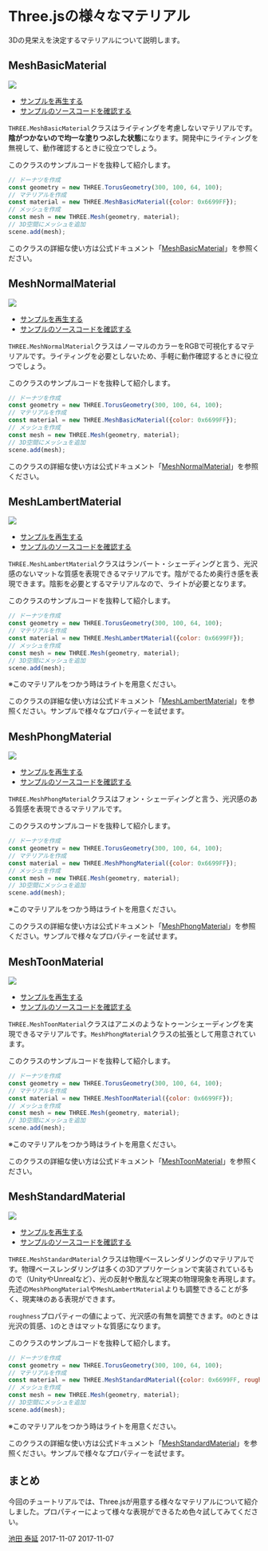 # Three.jsの様々なマテリアル

3Dの見栄えを決定するマテリアルについて説明します。

## MeshBasicMaterial

![](../imgs/material_variation_basic.png)

- [サンプルを再生する](https://ics-creative.github.io/tutorial-three/samples/material_variation_basic.html)
- [サンプルのソースコードを確認する](../samples/material_variation_basic.html)


`THREE.MeshBasicMaterial`クラスはライティングを考慮しないマテリアルです。**陰がつかないので均一な塗りつぶした状態**になります。開発中にライティングを無視して、動作確認するときに役立つでしょう。

このクラスのサンプルコードを抜粋して紹介します。

```js
// ドーナツを作成
const geometry = new THREE.TorusGeometry(300, 100, 64, 100);
// マテリアルを作成
const material = new THREE.MeshBasicMaterial({color: 0x6699FF});
// メッシュを作成
const mesh = new THREE.Mesh(geometry, material);
// 3D空間にメッシュを追加
scene.add(mesh);
```

このクラスの詳細な使い方は公式ドキュメント「[MeshBasicMaterial](https://threejs.org/docs/#api/materials/MeshBasicMaterial)」を参照ください。


## MeshNormalMaterial

![](../imgs/material_variation_normal.png)

- [サンプルを再生する](https://ics-creative.github.io/tutorial-three/samples/material_variation_normal.html)
- [サンプルのソースコードを確認する](../samples/material_variation_normal.html)


`THREE.MeshNormalMaterial`クラスはノーマルのカラーをRGBで可視化するマテリアルです。ライティングを必要としないため、手軽に動作確認するときに役立つでしょう。

このクラスのサンプルコードを抜粋して紹介します。

```js
// ドーナツを作成
const geometry = new THREE.TorusGeometry(300, 100, 64, 100);
// マテリアルを作成
const material = new THREE.MeshBasicMaterial({color: 0x6699FF});
// メッシュを作成
const mesh = new THREE.Mesh(geometry, material);
// 3D空間にメッシュを追加
scene.add(mesh);
```

このクラスの詳細な使い方は公式ドキュメント「[MeshNormalMaterial](https://threejs.org/docs/#api/materials/MeshNormalMaterial)」を参照ください。


## MeshLambertMaterial

![](../imgs/material_variation_lambert.png)

- [サンプルを再生する](https://ics-creative.github.io/tutorial-three/samples/material_variation_lambert.html)
- [サンプルのソースコードを確認する](../samples/material_variation_lambert.html)


`THREE.MeshLambertMaterial`クラスはランバート・シェーディングと言う、光沢感のないマットな質感を表現できるマテリアルです。陰がでるため奥行き感を表現できます。陰影を必要とするマテリアルなので、ライトが必要となります。

このクラスのサンプルコードを抜粋して紹介します。

```js
// ドーナツを作成
const geometry = new THREE.TorusGeometry(300, 100, 64, 100);
// マテリアルを作成
const material = new THREE.MeshLambertMaterial({color: 0x6699FF});
// メッシュを作成
const mesh = new THREE.Mesh(geometry, material);
// 3D空間にメッシュを追加
scene.add(mesh);
```
※このマテリアルをつかう時はライトを用意ください。

このクラスの詳細な使い方は公式ドキュメント「[MeshLambertMaterial](https://threejs.org/docs/#api/materials/MeshLambertMaterial)」を参照ください。サンプルで様々なプロパティーを試せます。



## MeshPhongMaterial

![](../imgs/material_variation_phong.png)

- [サンプルを再生する](https://ics-creative.github.io/tutorial-three/samples/material_variation_phong.html)
- [サンプルのソースコードを確認する](../samples/material_variation_phong.html)


`THREE.MeshPhongMaterial`クラスはフォン・シェーディングと言う、光沢感のある質感を表現できるマテリアルです。

このクラスのサンプルコードを抜粋して紹介します。

```js
// ドーナツを作成
const geometry = new THREE.TorusGeometry(300, 100, 64, 100);
// マテリアルを作成
const material = new THREE.MeshPhongMaterial({color: 0x6699FF});
// メッシュを作成
const mesh = new THREE.Mesh(geometry, material);
// 3D空間にメッシュを追加
scene.add(mesh);
```

※このマテリアルをつかう時はライトを用意ください。

このクラスの詳細な使い方は公式ドキュメント「[MeshPhongMaterial](https://threejs.org/docs/#api/materials/MeshPhongMaterial)」を参照ください。サンプルで様々なプロパティーを試せます。



## MeshToonMaterial

![](../imgs/material_variation_toon.png)

- [サンプルを再生する](https://ics-creative.github.io/tutorial-three/samples/material_variation_toon.html)
- [サンプルのソースコードを確認する](../samples/material_variation_toon.html)


`THREE.MeshToonMaterial`クラスはアニメのようなトゥーンシェーディングを実現できるマテリアルです。`MeshPhongMaterial`クラスの拡張として用意されています。

このクラスのサンプルコードを抜粋して紹介します。

```js
// ドーナツを作成
const geometry = new THREE.TorusGeometry(300, 100, 64, 100);
// マテリアルを作成
const material = new THREE.MeshToonMaterial({color: 0x6699FF});
// メッシュを作成
const mesh = new THREE.Mesh(geometry, material);
// 3D空間にメッシュを追加
scene.add(mesh);
```

※このマテリアルをつかう時はライトを用意ください。

このクラスの詳細な使い方は公式ドキュメント「[MeshToonMaterial](https://threejs.org/docs/#api/materials/MeshToonMaterial)」を参照ください。




## MeshStandardMaterial

![](../imgs/material_variation_standard.png)

- [サンプルを再生する](https://ics-creative.github.io/tutorial-three/samples/material_variation_standard.html)
- [サンプルのソースコードを確認する](../samples/material_variation_standard.html)


`THREE.MeshStandardMaterial`クラスは物理ベースレンダリングのマテリアルです。物理ベースレンダリングは多くの3Dアプリケーションで実装されているもので（UnityやUnrealなど）、光の反射や散乱など現実の物理現象を再現します。先述の`MeshPhongMaterial`や`MeshLambertMaterial`よりも調整できることが多く、現実味のある表現ができます。



`roughness`プロパティーの値によって、光沢感の有無を調整できます。`0`のときは光沢の質感、`1`のときはマットな質感になります。

このクラスのサンプルコードを抜粋して紹介します。

```js
// ドーナツを作成
const geometry = new THREE.TorusGeometry(300, 100, 64, 100);
// マテリアルを作成
const material = new THREE.MeshStandardMaterial({color: 0x6699FF, roughness:0.5});
// メッシュを作成
const mesh = new THREE.Mesh(geometry, material);
// 3D空間にメッシュを追加
scene.add(mesh);
```

※このマテリアルをつかう時はライトを用意ください。

このクラスの詳細な使い方は公式ドキュメント「[MeshStandardMaterial](https://threejs.org/docs/#api/materials/MeshStandardMaterial)」を参照ください。サンプルで様々なプロパティーを試せます。





## まとめ

今回のチュートリアルでは、Three.jsが用意する様々なマテリアルについて紹介しました。プロパティーによって様々な表現ができるため色々試してみてください。


<article-author>[池田 泰延](https://twitter.com/clockmaker)</article-author>
<article-date-published>2017-11-07</article-date-published>
<article-date-modified>2017-11-07</article-date-modified>
